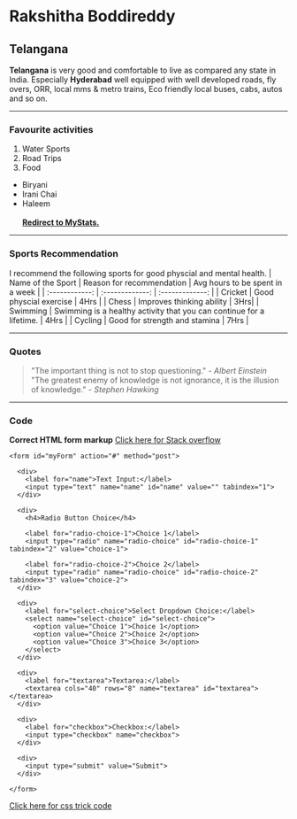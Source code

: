 # Rakshitha Boddireddy
## Telangana
**Telangana** is very good and comfortable to live as compared any state in India. Especially **Hyderabad** well equipped with well developed roads, fly overs, ORR, local mms & metro trains, Eco friendly local buses, cabs, autos and so on. 
***
### Favourite activities
1. Water Sports
2. Road Trips
3. Food
* Biryani
* Irani Chai
* Haleem<br><br>
**[Redirect to MyStats.](MyStats.md)**
****
### Sports Recommendation
I recommend the following sports for good physcial and mental health.
| Name of the Sport | Reason for recommendation | Avg hours to be spent in a week |
| :------------: | :-------------: | :-------------: |
| Cricket | Good physcial exercise | 4Hrs |
| Chess | Improves thinking ability | 3Hrs|
| Swimming | Swimming is a healthy activity that you can continue for a lifetime. | 4Hrs |
| Cycling | Good for strength and stamina | 7Hrs |
****
### Quotes
>"The important thing is not to stop questioning." - *Albert Einstein*<br>
>"The greatest enemy of knowledge is not ignorance, it is the illusion of knowledge." - *Stephen Hawking*
*****
### Code
**Correct HTML form markup**
[Click here for Stack overflow](https://stackoverflow.com/questions/8506644/correct-html-form-markup)
```
<form id="myForm" action="#" method="post">

  <div>
    <label for="name">Text Input:</label>
    <input type="text" name="name" id="name" value="" tabindex="1">
  </div>

  <div>
    <h4>Radio Button Choice</h4>

    <label for="radio-choice-1">Choice 1</label>
    <input type="radio" name="radio-choice" id="radio-choice-1" tabindex="2" value="choice-1">

    <label for="radio-choice-2">Choice 2</label>
    <input type="radio" name="radio-choice" id="radio-choice-2" tabindex="3" value="choice-2">
  </div>

  <div>
    <label for="select-choice">Select Dropdown Choice:</label>
    <select name="select-choice" id="select-choice">
      <option value="Choice 1">Choice 1</option>
      <option value="Choice 2">Choice 2</option>
      <option value="Choice 3">Choice 3</option>
    </select>
  </div>
	
  <div>
    <label for="textarea">Textarea:</label>
    <textarea cols="40" rows="8" name="textarea" id="textarea"></textarea>
  </div>
	
  <div>
    <label for="checkbox">Checkbox:</label>
    <input type="checkbox" name="checkbox">
  </div>

  <div>
    <input type="submit" value="Submit">
  </div>

</form>
```
[Click here for css trick code](https://css-tricks.com/snippets/html/example-form-markup/)
